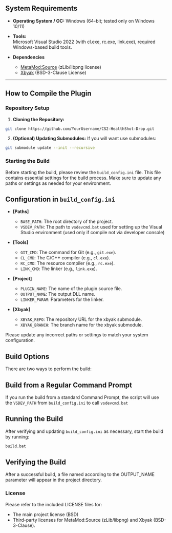 ## System Requirements
- **Operating System / ОС:** Windows (64-bit; tested only on Windows 10/11)
  
- **Tools:**  
   Microsoft Visual Studio 2022 (with cl.exe, rc.exe, link.exe), required Windows-based build tools.
  
- **Dependencies**  
  - [MetaMod:Source](https://github.com/alliedmodders/metamod-source) (zLib/libpng license)
  - [Xbyak](https://github.com/herumi/xbyak/tree/master?tab=readme-ov-file) (BSD-3-Clause License)

---

## How to Compile the Plugin

### Repository Setup

1. **Cloning the Repository:**
  ```bash
  git clone https://github.com/YourUsername/CS2-HealthShot-Drop.git
  ```
2. **(Optional) Updating Submodules:**
  If you will want use submodules:
  ```bash
  git submodule update --init --recursive
  ```
### Starting the Build

Before starting the build, please review the `build_config.ini` file. This file contains essential settings for the build process. Make sure to update any paths or settings as needed for your environment.

## Configuration in `build_config.ini`

- **[Paths]**
  - `BASE_PATH`: The root directory of the project.
  - `VSDEV_PATH`: The path to `vsdevcmd.bat` used for setting up the Visual Studio environment (used only if compile not via developer console)
  
- **[Tools]**
  - `GIT_CMD`: The command for Git (e.g., `git.exe`).
  - `CL_CMD`: The C/C++ compiler (e.g., `cl.exe`).
  - `RC_CMD`: The resource compiler (e.g., `rc.exe`).
  - `LINK_CMD`: The linker (e.g., `link.exe`).

- **[Project]**
  - `PLUGIN_NAME`: The name of the plugin source file.
  - `OUTPUT_NAME`: The output DLL name.
  - `LINKER_PARAM`: Parameters for the linker.

- **[Xbyak]**
  - `XBYAK_REPO`: The repository URL for the xbyak submodule.
  - `XBYAK_BRANCH`: The branch name for the xbyak submodule.

Please update any incorrect paths or settings to match your system configuration.

## Build Options

There are two ways to perform the build:

## Build from a Regular Command Prompt
If you run the build from a standard Command Prompt, the script will use the `VSDEV_PATH` from `build_config.ini` to call `vsdevcmd.bat`

## Running the Build
After verifying and updating `build_config.ini` as necessary, start the build by running:
```bash
build.bat
```
## Verifying the Build
After a successful build, a file named according to the OUTPUT_NAME parameter will appear in the project directory.

### License
Please refer to the included LICENSE files for:
  - The main project license (BSD)
  - Third-party licenses for MetaMod:Source (zLib/libpng) and Xbyak (BSD-3-Clause).
